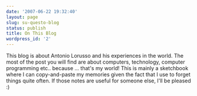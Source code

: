 ```yaml
---
date: '2007-06-22 19:32:40'
layout: page
slug: su-questo-blog
status: publish
title: On This Blog
wordpress_id: '2'
---
```


This blog is about Antonio Lorusso and his experiences in the world. 
The most of the post you will find are about computers, technology, computer programming etc.. because ... that's my world!
This is mainly a sketchbook where I can copy-and-paste my memories given the fact that I use to forget things quite often. If those notes are useful for someone else, I'll be pleased :)
